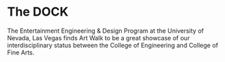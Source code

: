 # The DOCK
The Entertainment Engineering & Design Program at the University of Nevada, Las Vegas finds Art Walk to be a great showcase of our interdisciplinary status between the College of Engineering and College of Fine Arts. 
